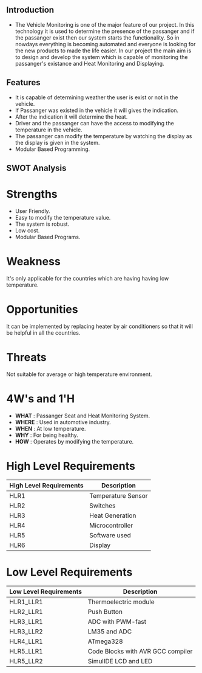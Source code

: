 ## Introduction
- The Vehicle Monitoring is one of the major feature of our project. In this technology it is used to determine the presence of the passanger and if the passanger exist then our system starts the functionality. So in nowdays everything is becoming automated and everyone is looking for the new products to made the life easier. In our project the main aim is to design and develop the system which is capable of monitoring the passanger's existance and Heat Monitoring and Displaying.

## Features
- It is capable of determining weather the user is exist or not in the vehicle. 
- If Passanger was existed in the vehicle it will gives the indication. 
- After the indication it will determine the heat.  
- Driver and the passanger can have the access to modifying the temperature in the vehicle. 
- The passanger can modify the temperature by watching the display as the display is given in the system. 
- Modular Based Programming.  

## SWOT Analysis

# Strengths
-  User Friendly. 
-  Easy to modify the temperature value.  
-  The system is robust.  
-  Low cost.  
-  Modular Based Programs.  

# Weakness
It's only applicable for the countries which are having having low temperature.

# Opportunities
It can be implemented by replacing heater by air conditioners so that it will be helpful in all the countries.

# Threats
Not suitable for average or high temperature environment.

# 4W's and 1'H
-  **WHAT** : Passanger Seat and Heat Monitoring System.  
-  **WHERE** : Used in automotive industry. 
-  **WHEN** : At low temperature. 
-  **WHY** : For being healthy. 
-  **HOW** : Operates by modifying the temperature. 

# High Level Requirements
| High Level Requirements      | Description |
| ----------- | ----------- |
| HLR1      | Temperature Sensor  |
| HLR2   | Switches|
| HLR3   | Heat Generation|
| HLR4   | Microcontroller|
| HLR5   | Software used|
| HLR6   | Display|

# Low Level Requirements
| Low Level Requirements      | Description |
| ----------- | ----------- |
| HLR1_LLR1      | Thermoelectric module |
| HLR2_LLR1   | Push Button |
| HLR3_LLR1   | ADC with PWM-fast|
| HLR3_LLR2   |LM35 and ADC |
| HLR4_LLR1   | ATmega328|
| HLR5_LLR1   | Code Blocks with AVR GCC compiler |
| HLR5_LLR2   | SimulIDE LCD and LED |
